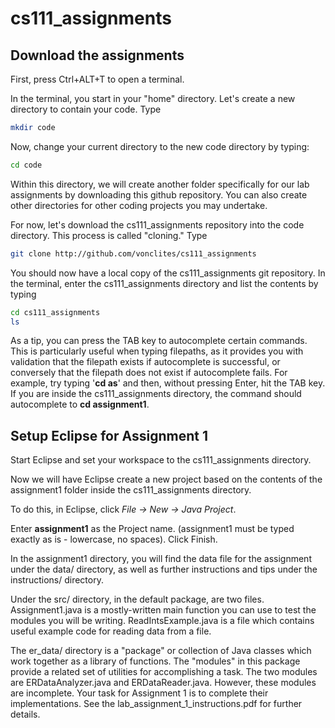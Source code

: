 # cs111_assignments

## Download the assignments
First, press Ctrl+ALT+T to open a terminal.

In the terminal, you start in your "home" directory. Let's create a new directory to contain your code.
Type
```bash
mkdir code
```
Now, change your current directory to the new code directory by typing:
```bash
cd code
```
Within this directory, we will create another folder specifically for our lab assignments by downloading this github repository. You can also create other directories for other coding projects you may undertake.

For now, let's download the cs111_assignments repository into the code directory. This process is called "cloning."
Type
```bash
git clone http://github.com/vonclites/cs111_assignments
```
You should now have a local copy of the cs111_assignments git repository.
In the terminal, enter the cs111_assignments directory and list the contents by typing
```bash
cd cs111_assignments
ls
```
As a tip, you can press the TAB key to autocomplete certain commands.  This is particularly useful when typing filepaths, as it provides you with validation that the filepath exists if autocomplete is successful, or conversely that the filepath does not exist if autocomplete fails. For example, try typing '**cd as**' and then, without pressing Enter, hit the TAB key. If you are inside the cs111_assignments directory, the command should autocomplete to **cd assignment1**.

## Setup Eclipse for Assignment 1

Start Eclipse and set your workspace to the cs111_assignments directory.

Now we will have Eclipse create a new project based on the contents of the assignment1 folder inside the cs111_assignments directory. 

To do this, in Eclipse, click _File -> New -> Java Project_.

Enter **assignment1** as the Project name. (assignment1 must be typed exactly as is - lowercase, no spaces).
Click Finish.

In the assignment1 directory, you will find the data file for the assignment under the data/ directory, as well as further instructions and tips under the instructions/ directory. 

Under the src/ directory, in the default package, are two files.  Assignment1.java is a mostly-written main function you can use to test the modules you will be writing. ReadIntsExample.java is a file which contains useful example code for reading data from a file.

The er\_data/ directory is a "package" or collection of Java classes which work together as a library of functions.  The "modules" in this package provide a related set of utilities for accomplishing a task. The two modules are ERDataAnalyzer.java and ERDataReader.java. However, these modules are incomplete.  Your task for Assignment 1 is to complete their implementations.  See the lab_assignment\_1\_instructions.pdf for further details.




